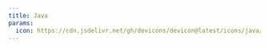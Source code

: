 ```yaml
---
title: Java
params:
  icon: https://cdn.jsdelivr.net/gh/devicons/devicon@latest/icons/java/java-original.svg
---
```

